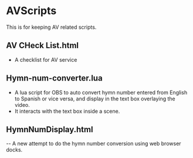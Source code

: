 # AVScripts

This is for keeping AV related scripts.

## AV CHeck List.html
- A checklist for AV service

## Hymn-num-converter.lua
- A lua script for OBS to auto convert hymn number entered from English to Spanish or vice versa, and display in the text box overlaying the video.
- It interacts with the text box inside a scene.

## HymnNumDisplay.html
-- A new attempt to do the hymn number conversion using web browser docks.